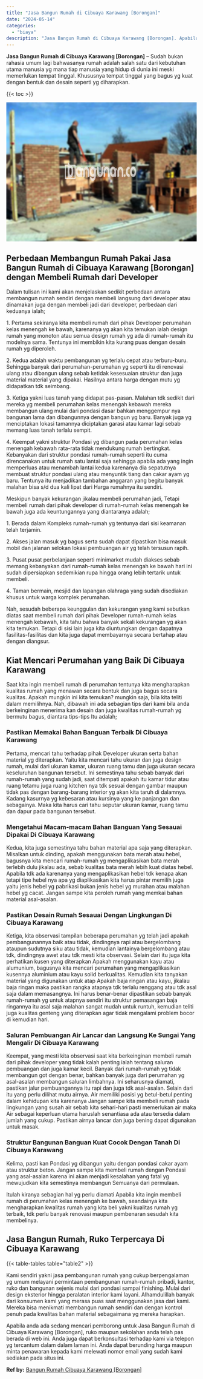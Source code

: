 ```yaml
---
title: "Jasa Bangun Rumah di Cibuaya Karawang [Borongan]"
date: "2024-05-14"
categories: 
  - "biaya"
description: "Jasa Bangun Rumah di Cibuaya Karawang [Borongan]. Apabila anda ada sedang mencari pemborong untuk Jasa Bangun Rumah di Cibuaya Karawang [Borongan], ruko ma..."
---
```


**Jasa Bangun Rumah di Cibuaya Karawang \[Borongan\]** – Sudah bukan rahasia umum lagi bahwasanya rumah adalah salah satu dari kebutuhan utama manusia yg mana tiap manusia yang hidup di dunia ini meski memerlukan tempat tinggal. Khususnya tempat tinggal yang bagus yg kuat dengan bentuk dan desain seperti yg diharapkan.

{{< toc >}}

![Jasa Bangun Rumah di Cibuaya Karawang [Borongan]](/images/borong-bangunan-23.png)

## Perbedaan Membangun Rumah Pakai Jasa Bangun Rumah di Cibuaya Karawang \[Borongan\] dengan Membeli Rumah dari Developer

Dalam tulisan ini kami akan menjelaskan sedikit perbedaan antara membangun rumah sendiri dengan membeli langsung dari developer atau dinamakan juga dengan membeli jadi dari developer, perbedaan dari keduanya ialah;

1\. Pertama sekiranya kita membeli rumah dari pihak Developer perumahan kelas menengah ke bawah, karenanya yg akan kita temukan ialah design rumah yang monoton atau semua design rumah yg ada di rumah-rumah itu modelnya sama. Tentunya ini membikin kita kurang puas dengan desain rumah yg diperoleh.

2\. Kedua adalah waktu pembangunan yg terlalu cepat atau terburu-buru. Sehingga banyak dari perumahan-perumahan yg seperti itu di renovasi ulang atau dibangun ulang sebab ketidak kesesuaian struktur dan juga material material yang dipakai. Hasilnya antara harga dengan mutu yg didapatkan tdk seimbang.

3\. Ketiga yakni luas tanah yang didapat pas-pasan. Malahan tdk sedikit dari mereka yg membeli perumahan kelas menengah kebawah mereka membangun ulang mulai dari pondasi dasar bahkan menggempur nya bangunan lama dan dibangunnya dengan bangun yg baru. Banyak juga yg menciptakan lokasi tamannya diciptakan garasi atau kamar lagi sebab memang luas tanah terlalu sempit.

4\. Keempat yakni struktur Pondasi yg dibangun pada perumahan kelas menengah kebawah rata-rata tidak mendukung rumah bertingkat. Kebanyakan dari struktur pondasi rumah-rumah seperti itu cuma direncanakan untuk rumah satu lantai saja sehingga apabila ada yang ingin memperluas atau menambah lantai kedua karenanya dia sepatutnya membuat struktur pondasi ulang atau menyuntik tiang dan cakar ayam yg baru. Tentunya itu menjadikan tambahan anggaran yang begitu banyak malahan bisa s/d dua kali lipat dari Harga rumahnya itu sendiri.

Meskipun banyak kekurangan jikalau membeli perumahan jadi, Tetapi membeli rumah dari pihak developer di rumah-rumah kelas menengah ke bawah juga ada keuntungannya yang diantaranya adalah;

1\. Berada dalam Kompleks rumah-rumah yg tentunya dari sisi keamanan telah terjamin.

2\. Akses jalan masuk yg bagus serta sudah dapat dipastikan bisa masuk mobil dan jalanan selokan lokasi pembuangan air yg telah tersusun rapih.

3\. Pusat pusat perbelanjaan seperti minimarket mudah diakses sebab memang kebanyakan dari rumah-rumah kelas menengah ke bawah hari ini sudah dipersiapkan sedemikian rupa hingga orang lebih tertarik untuk membeli.

4\. Taman bermain, mesjid dan lapangan olahraga yang sudah disediakan khusus untuk warga komplek perumahan.

Nah, sesudah beberapa keunggulan dan kekurangan yang kami sebutkan diatas saat membeli rumah dari pihak Developer rumah-rumah kelas menengah kebawah, kita tahu bahwa banyak sekali kekurangan yg akan kita temukan. Tetapi di sisi lain juga kita diuntungkan dengan dapatnya fasilitas-fasilitas dan kita juga dapat membayarnya secara bertahap atau dengan diangsur.

## Kiat Mencari Perumahan yang Baik Di Cibuaya Karawang

Saat kita ingin membeli rumah di perumahan tentunya kita mengharapkan kualitas rumah yang menawan secara bentuk dan juga bagus secara kualitas. Apakah mungkin ini kita temukan? mungkin saja, bila kita teliti dalam memilihnya. Nah, dibawah ini ada sebagian tips dari kami bila anda berkeinginan menerima kan desain dan juga kwalitas rumah-rumah yg bermutu bagus, diantara tips-tips Itu adalah;

### Pastikan Memakai Bahan Banguan Terbaik Di Cibuaya Karawang

Pertama, mencari tahu terhadap pihak Developer ukuran serta bahan material yg diterapkan. Yaitu kita mencari tahu ukuran dan juga design rumah, mulai dari ukuran kamar, ukuran ruang tamu dan juga ukuran secara keseluruhan bangunan tersebut. Ini semestinya tahu sebab banyak dari rumah-rumah yang sudah jadi, saat ditempati apakah itu kamar tidur atau ruang tetamu juga ruang kitchen nya tdk sesuai dengan gambar maupun tidak pas dengan barang-barang interior yg akan kita taruh di dalamnya. Kadang kasurnya yg kebesaran atau kursinya yang ke panjangan dan sebagainya. Maka kita harus cari tahu seputar ukuran kamar, ruang tamu dan dapur pada bangunan tersebut.

### Mengetahui Macam-macam Bahan Banguan Yang Sesauai Dipakai Di Cibuaya Karawang

Kedua, kita juga semestinya tahu bahan material apa saja yang diterapkan. Misalkan untuk dinding, apakah menggunakan bata merah atau hebel, bagusnya kita mencari rumah-rumah yg mengaplikasikan bata merah terlebih dulu jikalau ada, sebab kualitas bata merah lebih kuat diatas hebel. Apabila tdk ada karenanya yang mengaplikasikan hebel tdk kenapa akan tetapi tipe hebel nya apa yg diaplikasikan kita harus pintar memilih juga yaitu jenis hebel yg pabrikasi bukan jenis hebel yg murahan atau malahan hebel yg cacat. Jangan sampe kita peroleh rumah yang memkai bahan material asal-asalan.

### Pastikan Desain Rumah Sesauai Dengan Lingkungan Di Cibuaya Karawang

Ketiga, kita observasi tampilan beberapa perumahan yg telah jadi apakah pembangunannya baik atau tidak, dindingnya rapi atau bergelombang ataupun sudutnya siku atau tidak, kemudian lantainya bergelombang atau tdk, dindingnya awet atau tdk mesti kita observasi. Selain dari itu juga kita perhatikan kusen yang diterapkan Apakah menggunakan kayu atau alumunium, bagusnya kita mencari perumahan yang mengaplikasikan kusennya aluminium atau kayu solid berkualitas. Kemudian kita tanyakan material yang digunakan untuk atap Apakah baja ringan atau kayu, jikalau baja ringan maka pastikan rangka atapnya tdk terlalu renggang atau tdk asal saja dalam memasangnya. Ini harus benar-benar dipastikan sebab banyak rumah-rumah yg untuk atapnya sendiri itu struktur pemasangan baja ringannya itu asal saja malahan sangat mudah untuk runtuh, kemudian teliti juga kualitas genteng yang diterapkan agar tidak mengalami problem bocor di kemudian hari.

### Saluran Pembuangan Air Lancar dan Langsung Ke Sungai Yang Mengalir Di Cibuaya Karawang

Keempat, yang mesti kita observasi saat kita berkeinginan membeli rumah dari pihak developer yang tidak kalah penting ialah tentang saluran pembuangan dan juga kamar kecil. Banyak dari rumah-rumah yg tidak membangun got dengan benar, bahkan banyak juga dari perumahan yg asal-asalan membangun saluran limbahnya. Ini seharusnya diamati, pastikan jalur pembuangannya itu rapi dan juga tdk asal-asalan. Selain dari itu yang perlu dilihat mutu airnya. Air memiliki posisi yg betul-betul penting dalam kehidupan kita karenanya Jangan sampe kita membeli rumah pada lingkungan yang susah air sebab kita sehari-hari pasti memerlukan air maka Air sebagai keperluan utama haruslah senantiasa ada atau tersedia dalam jumlah yang cukup. Pastikan airnya lancar dan juga bening dapat digunakan untuk masak.

### Struktur Bangunan Banguan Kuat Cocok Dengan Tanah Di Cibuaya Karawang

Kelima, pasti kan Pondasi yg dibangun yaitu dengan pondasi cakar ayam atau struktur beton. Jangan sampe kita membeli rumah dengan Pondasi yang asal-asalan karena ini akan menjadi kesalahan yang fatal yg mewujudkan kita semestinya membangun Semuanya dari permulaan.

Itulah kiranya sebagian hal yg perlu diamati Apabila kita ingin membeli rumah di perumahan kelas menengah ke bawah, seandainya kita mengharapkan kwalitas rumah yang kita beli yakni kualitas rumah yg terbaik, tdk perlu banyak renovasi maupun pembenaran sesudah kita membelinya.

## Jasa Bangun Rumah, Ruko Terpercaya Di Cibuaya Karawang

{{< table-tables table="table2" >}}

Kami sendiri yakni jasa pembangunan rumah yang cukup berpengalaman yg umum melayani permintaan pembangunan rumah-rumah pribadi, kantor, ruko dan bangunan sejenis mulai dari pondasi sampai finishing. Mulai dari design eksterior hingga peralatan interior kami layani. Alhamdulillah banyak dari konsumen kami yang merasa puas saat menggunakan jasa dari kami. Mereka bisa menikmati membangun rumah sendiri dan dengan kontrol penuh pada kwalitas bahan material sebagaimana yg mereka harapkan.

Apabila anda ada sedang mencari pemborong untuk Jasa Bangun Rumah di Cibuaya Karawang \[Borongan\], ruko maupun sekolahan anda telah pas berada di web ini. Anda juga dapat berkonsultasi terhadap kami via telepon yg tercantum dalam dalam laman ini. Anda dapat berunding harga maupun minta penawaran kepada kami melewati nomor email yang sudah kami sediakan pada situs ini.

**Ref by:** [Bangun Rumah Cibuaya Karawang [Borongan]](https://id.wikipedia.org/wiki/Bangun)
